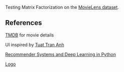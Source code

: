 Testing Matrix Factorization on the [MovieLens dataset](https://grouplens.org/datasets/movielens/latest/).



## References

[TMDB](https://developers.themoviedb.org/3/) for movie details

UI inspired by [Tuat Tran Anh](https://www.youtube.com/watch?v=ntYXj9W1Ez8)

[Recommender Systems and Deep Learning in Python](https://www.udemy.com/course/recommender-systems/)

[Logo](https://icon-icons.com/icon/Clip-film-movie-multimedia-play-short-video/81330)
